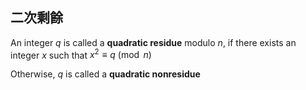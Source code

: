 ## 二次剩餘

An integer $q$ is called a **quadratic residue** modulo $n$, if there exists an integer $x$ such that $x^2 \equiv q \pmod{n}$

Otherwise, $q$ is called a **quadratic nonresidue**

